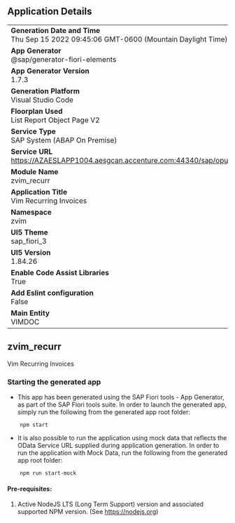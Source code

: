 ## Application Details
|               |
| ------------- |
|**Generation Date and Time**<br>Thu Sep 15 2022 09:45:06 GMT-0600 (Mountain Daylight Time)|
|**App Generator**<br>@sap/generator-fiori-elements|
|**App Generator Version**<br>1.7.3|
|**Generation Platform**<br>Visual Studio Code|
|**Floorplan Used**<br>List Report Object Page V2|
|**Service Type**<br>SAP System (ABAP On Premise)|
|**Service URL**<br>https://AZAESLAPP1004.aesgcan.accenture.com:44340/sap/opu/odata/sap/ZUI_VIM_RECURR
|**Module Name**<br>zvim_recurr|
|**Application Title**<br>Vim Recurring Invoices|
|**Namespace**<br>zvim|
|**UI5 Theme**<br>sap_fiori_3|
|**UI5 Version**<br>1.84.26|
|**Enable Code Assist Libraries**<br>True|
|**Add Eslint configuration**<br>False|
|**Main Entity**<br>VIMDOC|

## zvim_recurr

Vim Recurring Invoices

### Starting the generated app

-   This app has been generated using the SAP Fiori tools - App Generator, as part of the SAP Fiori tools suite.  In order to launch the generated app, simply run the following from the generated app root folder:

```
    npm start
```

- It is also possible to run the application using mock data that reflects the OData Service URL supplied during application generation.  In order to run the application with Mock Data, run the following from the generated app root folder:

```
    npm run start-mock
```

#### Pre-requisites:

1. Active NodeJS LTS (Long Term Support) version and associated supported NPM version.  (See https://nodejs.org)


